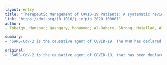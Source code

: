 ```yaml
---
layout: entry
title: "Therapeutic Management of COVID-19 Patients: A systematic review"
link: "https://doi.org/10.1016/j.infpip.2020.100061"
author:
- Tobaiqy, Mansour; Qashqary, Mohammed; Al-Dahery, Shrooq; Mujallad, Alaa; Hershan, Almonther Abdullah; Kamal, Mohammad Azhar; Helmi, Nawal

summary:
- "SARS-CoV-2 is the causative agent of COVID-19. The WHO has declared the virus a global pandemic in 2020. There is no approved therapeutic for the disease. No restrictions on the type of study design eligible for inclusion. Results As of March 26th, 2020, of the initial manuscripts identified (n=449), forty-one studies were included."

original:
- "SARS-CoV-2 is the causative agent of COVID-19; that has been declared a global pandemic by the WHO in 2020. The COVID-19 treatment guidelines vary in each country, and yet there is no approved therapeutic for COVID-19. Aims of the study this review aimed to report any evidence of therapeutics used for the management of COVID-19 patients in clinical practice since the emergence of the virus. Methods A systematic review protocol was developed based on PRISMA Statement. Articles for review were selected from electronic databases (Embase, Medline and Google Scholar). Readily accessible peer-reviewed, full articles in English published from December 1st , 2019 to March 26th , 2020 were included. The search terms included combinations of: COVID, SARS-COV-2, glucocorticoids, convalescent plasma, antiviral and antibacterial. There were no restrictions on the type of study design eligible for inclusion. Results As of March 26th, 2020, of the initial manuscripts identified (n=449); forty-one studies were included. These consisted of clinical trials (n=3), case reports (n=7), case series (n=10), retrospective (n=11) and prospective (n=10) observational studies. Thirty-six studies were conducted in China (88%). The most commonly reported medicine in this systematic review was corticosteroids (n=25), followed by Lopinavir (n=21) and Oseltamivir (n=16). Conclusions This is the first systematic review to date related to the therapeutics used in COVID-19 patients. Only 41 research articles on COVID-19 and therapeutics were found eligible to be included, most conducted in China. Corticosteroid therapy was found to be the most studied medicine in the literature."
---
```


